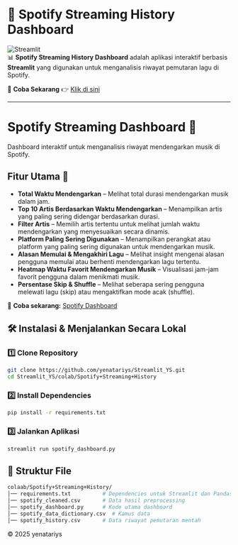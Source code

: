 # 🎵 Spotify Streaming History Dashboard

![Streamlit](https://img.shields.io/badge/Streamlit-App-red?style=flat&logo=streamlit)  
📊 **Spotify Streaming History Dashboard** adalah aplikasi interaktif berbasis **Streamlit** yang digunakan untuk menganalisis riwayat pemutaran lagu di Spotify.  

🚀 **Coba Sekarang** 👉 [Klik di sini](https://spotidashboardys.streamlit.app/)  

---

# Spotify Streaming Dashboard 🎵  

Dashboard interaktif untuk menganalisis riwayat mendengarkan musik di Spotify.  

## Fitur Utama 📌  
- **Total Waktu Mendengarkan** – Melihat total durasi mendengarkan musik dalam jam.  
- **Top 10 Artis Berdasarkan Waktu Mendengarkan** – Menampilkan artis yang paling sering didengar berdasarkan durasi.  
- **Filter Artis** – Memilih artis tertentu untuk melihat jumlah waktu mendengarkan yang menyesuaikan secara dinamis.  
- **Platform Paling Sering Digunakan** – Menampilkan perangkat atau platform yang paling sering digunakan untuk mendengarkan musik.  
- **Alasan Memulai & Mengakhiri Lagu** – Melihat insight mengenai alasan pengguna memulai atau berhenti mendengarkan lagu tertentu.  
- **Heatmap Waktu Favorit Mendengarkan Musik** – Visualisasi jam-jam favorit pengguna dalam menikmati musik.  
- **Persentase Skip & Shuffle** – Melihat seberapa sering pengguna melewati lagu (skip) atau mengaktifkan mode acak (shuffle).  

🔗 **Coba sekarang:** [Spotify Dashboard](https://spotidashboardys.streamlit.app/)  

## 🛠️ Instalasi & Menjalankan Secara Lokal  
### 1️⃣ Clone Repository 

```bash
git clone https://github.com/yenatariys/Streamlit_YS.git
cd Streamlit_YS/colab/Spotify+Streaming+History
```

### 2️⃣ Install Dependencies

```bash
pip install -r requirements.txt
```

### 3️⃣ Jalankan Aplikasi

```bash
streamlit run spotify_dashboard.py
```

## 📂 Struktur File
```bash
colaab/Spotify+Streaming+History/
│── requirements.txt          # Dependencies untuk Streamlit dan Pandas  
│── spotify_cleaned.csv       # Data hasil preprocessing  
│── spotify_dashboard.py      # Kode utama dashboard  
│── spotify_data_dictionary.csv  # Kamus data  
│── spotify_history.csv       # Data riwayat pemutaran mentah  
```
© 2025 yenatariys
